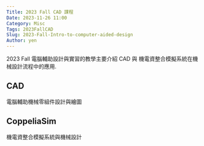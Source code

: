 ```yaml
---
Title: 2023 Fall CAD 課程
Date: 2023-11-26 11:00
Category: Misc
Tags: 2023FallCAD
Slug: 2023-Fall-Intro-to-computer-aided-design
Author: yen
---
```


2023 Fall 電腦輔助設計與實習的教學主要介紹 CAD 與 機電資整合模擬系統在機械設計流程中的應用.

<!-- PELICAN_END_SUMMARY -->

CAD
----
電腦輔助機械零組件設計與繪圖


CoppeliaSim
----

機電資整合模擬系統與機械設計

